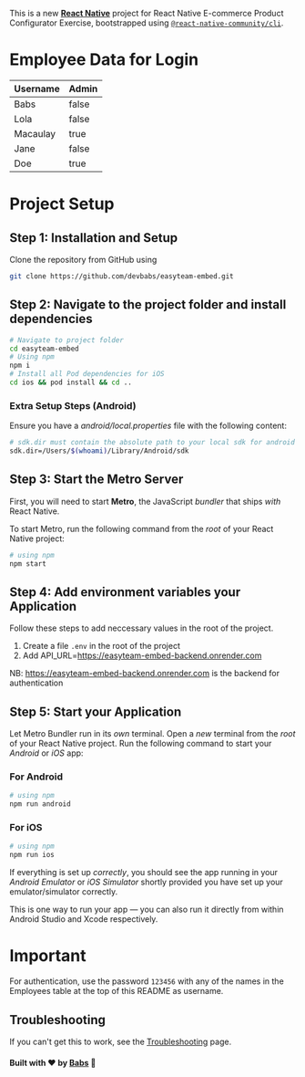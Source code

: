 This is a new [**React Native**](https://reactnative.dev) project for React Native E-commerce Product Configurator Exercise, bootstrapped using [`@react-native-community/cli`](https://github.com/react-native-community/cli).

# Employee Data for Login
| Username | Admin |
| -------- | -------- |
| Babs | false |
| Lola | false |
| Macaulay | true |
| Jane | false |
| Doe | true |

# Project Setup

## Step 1: Installation and Setup
Clone the repository from GitHub using

```bash
git clone https://github.com/devbabs/easyteam-embed.git
```

## Step 2: Navigate to the project folder and install dependencies

```bash
# Navigate to project folder
cd easyteam-embed
# Using npm
npm i
# Install all Pod dependencies for iOS
cd ios && pod install && cd ..
```

### Extra Setup Steps (Android)
Ensure you have a _android/local.properties_ file with the following content:
```bash
# sdk.dir must contain the absolute path to your local sdk for android
sdk.dir=/Users/$(whoami)/Library/Android/sdk
```

## Step 3: Start the Metro Server

First, you will need to start **Metro**, the JavaScript _bundler_ that ships _with_ React Native.

To start Metro, run the following command from the _root_ of your React Native project:

```bash
# using npm
npm start
```

## Step 4: Add environment variables your Application
Follow these steps to add neccessary values in the root of the project.
1. Create a file `.env` in the root of the project
2. Add API_URL=https://easyteam-embed-backend.onrender.com

NB: https://easyteam-embed-backend.onrender.com is the backend for authentication

## Step 5: Start your Application

Let Metro Bundler run in its _own_ terminal. Open a _new_ terminal from the _root_ of your React Native project. Run the following command to start your _Android_ or _iOS_ app:

### For Android

```bash
# using npm
npm run android
```

### For iOS

```bash
# using npm
npm run ios
```

If everything is set up _correctly_, you should see the app running in your _Android Emulator_ or _iOS Simulator_ shortly provided you have set up your emulator/simulator correctly.

This is one way to run your app — you can also run it directly from within Android Studio and Xcode respectively.

# Important
For authentication, use the password `123456` with any of the names in the Employees table at the top of this README as username.

## Troubleshooting

If you can't get this to work, see the [Troubleshooting](https://reactnative.dev/docs/troubleshooting) page.

#### Built with ❤️ by [Babs](https://github.com/devbabs) 🥂